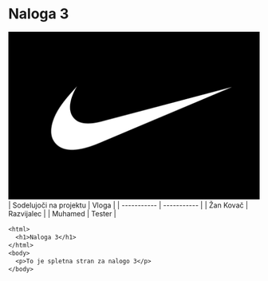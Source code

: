 # Naloga 3
![alt text](logotip.jpg)
| Sodelujoči na projektu | Vloga |
| ----------- | ----------- |
| Žan Kovač | Razvijalec |
| Muhamed | Tester |

```
<html>  
  <h1>Naloga 3</h1>  
</html>
<body>
  <p>To je spletna stran za nalogo 3</p>
</body>

```
